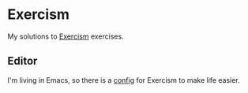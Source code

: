 # Exercism

My solutions to [Exercism](https://exercism.org/) exercises.

## Editor
I'm living in Emacs, so there is a [config](https://git.sr.ht/~goofansu/emacs-config/tree/main/lisp/lisp-exercism.el) for Exercism to make life easier.

